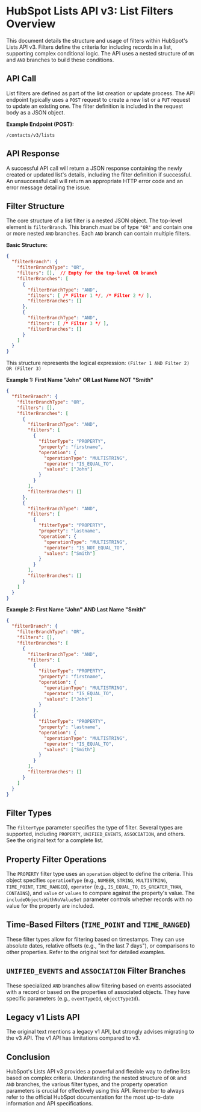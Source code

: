 # HubSpot Lists API v3: List Filters Overview

This document details the structure and usage of filters within HubSpot's Lists API v3.  Filters define the criteria for including records in a list, supporting complex conditional logic.  The API uses a nested structure of `OR` and `AND` branches to build these conditions.

## API Call

List filters are defined as part of the list creation or update process.  The API endpoint typically uses a `POST` request to create a new list or a `PUT` request to update an existing one. The filter definition is included in the request body as a JSON object.

**Example Endpoint (POST):**

`/contacts/v3/lists`


## API Response

A successful API call will return a JSON response containing the newly created or updated list's details, including the filter definition if successful. An unsuccessful call will return an appropriate HTTP error code and an error message detailing the issue.


## Filter Structure

The core structure of a list filter is a nested JSON object.  The top-level element is `filterBranch`. This branch *must* be of type `"OR"` and contain one or more nested `AND` branches.  Each `AND` branch can contain multiple filters.

**Basic Structure:**

```json
{
  "filterBranch": {
    "filterBranchType": "OR",
    "filters": [],  // Empty for the top-level OR branch
    "filterBranches": [
      {
        "filterBranchType": "AND",
        "filters": [ /* Filter 1 */, /* Filter 2 */ ],
        "filterBranches": []
      },
      {
        "filterBranchType": "AND",
        "filters": [ /* Filter 3 */ ],
        "filterBranches": []
      }
    ]
  }
}
```

This structure represents the logical expression: `(Filter 1 AND Filter 2) OR (Filter 3)`

**Example 1:  First Name "John" OR Last Name NOT "Smith"**

```json
{
  "filterBranch": {
    "filterBranchType": "OR",
    "filters": [],
    "filterBranches": [
      {
        "filterBranchType": "AND",
        "filters": [
          {
            "filterType": "PROPERTY",
            "property": "firstname",
            "operation": {
              "operationType": "MULTISTRING",
              "operator": "IS_EQUAL_TO",
              "values": ["John"]
            }
          }
        ],
        "filterBranches": []
      },
      {
        "filterBranchType": "AND",
        "filters": [
          {
            "filterType": "PROPERTY",
            "property": "lastname",
            "operation": {
              "operationType": "MULTISTRING",
              "operator": "IS_NOT_EQUAL_TO",
              "values": ["Smith"]
            }
          }
        ],
        "filterBranches": []
      }
    ]
  }
}
```

**Example 2: First Name "John" AND Last Name "Smith"**

```json
{
  "filterBranch": {
    "filterBranchType": "OR",
    "filters": [],
    "filterBranches": [
      {
        "filterBranchType": "AND",
        "filters": [
          {
            "filterType": "PROPERTY",
            "property": "firstname",
            "operation": {
              "operationType": "MULTISTRING",
              "operator": "IS_EQUAL_TO",
              "values": ["John"]
            }
          },
          {
            "filterType": "PROPERTY",
            "property": "lastname",
            "operation": {
              "operationType": "MULTISTRING",
              "operator": "IS_EQUAL_TO",
              "values": ["Smith"]
            }
          }
        ],
        "filterBranches": []
      }
    ]
  }
}
```


## Filter Types

The `filterType` parameter specifies the type of filter.  Several types are supported, including `PROPERTY`, `UNIFIED_EVENTS`, `ASSOCIATION`, and others.  See the original text for a complete list.

## Property Filter Operations

The `PROPERTY` filter type uses an `operation` object to define the criteria. This object specifies `operationType` (e.g., `NUMBER`, `STRING`, `MULTISTRING`, `TIME_POINT`, `TIME_RANGED`), `operator` (e.g., `IS_EQUAL_TO`, `IS_GREATER_THAN`, `CONTAINS`), and `value` or `values` to compare against the property's value.  The `includeObjectsWithNoValueSet` parameter controls whether records with no value for the property are included.

## Time-Based Filters (`TIME_POINT` and `TIME_RANGED`)

These filter types allow for filtering based on timestamps.  They can use absolute dates, relative offsets (e.g., "in the last 7 days"), or comparisons to other properties. Refer to the original text for detailed examples.

## `UNIFIED_EVENTS` and `ASSOCIATION` Filter Branches

These specialized `AND` branches allow filtering based on events associated with a record or based on the properties of associated objects.  They have specific parameters (e.g., `eventTypeId`, `objectTypeId`).


## Legacy v1 Lists API

The original text mentions a legacy v1 API, but strongly advises migrating to the v3 API. The v1 API has limitations compared to v3.

## Conclusion

HubSpot's Lists API v3 provides a powerful and flexible way to define lists based on complex criteria.  Understanding the nested structure of `OR` and `AND` branches, the various filter types, and the property operation parameters is crucial for effectively using this API. Remember to always refer to the official HubSpot documentation for the most up-to-date information and API specifications.
